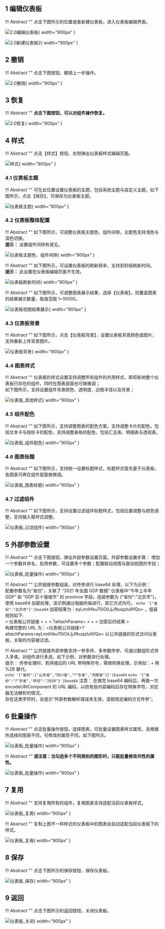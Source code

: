 ## 1 编辑仪表板

!!! Abstract ""
	点击下图所示的位置或者新建仪表板，进入仪表板编辑界面。

![2.0编辑仪表板](../img/dashboard_generation/2.0编辑仪表板.png){ width="900px" }

![2.0新建仪表板2](../img/dashboard_generation/2.0新建仪表板2.png){ width="900px" }

## 2 撤销

!!! Abstract ""
	点击下图按钮，撤销上一步操作。

![2.0撤销](../img/dashboard_generation/2.0撤销.png){ width="900px" }

## 3 恢复

!!! Abstract ""
	**点击下图按钮，可以对组件操作恢复。**

![2.0恢复](../img/dashboard_generation/2.0恢复.png){ width="900px" }

## 4 样式

!!! Abstract ""
	点击【样式】按钮，左侧弹出仪表板样式编辑页面。

![样式](../img/dashboard_generation/2.0仪表板配置.png){ width="900px" }

### 4.1 仪表板主题

!!! Abstract ""
	可在此位置设置仪表板的主题，包括系统主题与自定义主题，如下图所示，点击【保存】，可保存为仪表板主题。
	
![仪表板主题](../img/dashboard_generation/2.0仪表板风格.png){ width="900px" }

### 4.2 仪表板整体配置

!!! Abstract ""
	如下图所示，可调整仪表板主题色、组件间隙，主题色支持浅色与深色切换。  
	**提示：** 设置组件间隙有或无。

![仪表板主题色、组件间隙](../img/dashboard_generation/2.0仪表板整体配置.png){ width="900px" }

!!! Abstract ""
	如下图所示，可设置仪表板的刷新频率，支持到秒级刷新时间。  
	**提示：** 此设置在仪表板编辑页面不生效。

![仪表板刷新时间](../img/dashboard_generation/2.0刷新频率.png){ width="900px" }

!!! Abstract ""
	如下图所示，可调整图表展示结果，选择【仪表板】，则覆盖图表的结果展示数量，取值范围 1~10000。

![仪表板视图结果展示](../img/dashboard_generation/2.0视图结果数量.png){ width="900px" }

### 4.3 仪表板背景
!!! Abstract ""
	如下图所示，点击【仪表板背景】，设置仪表板背景颜色或图片，支持重新上传背景图片。

![仪表板背景](../img/dashboard_generation/2.0仪表板背景.png){ width="900px" }

### 4.4 图表样式

!!! Abstract ""
	仪表板的样式设置支持调整所有组件的共用样式，即将影响整个仪表板已存在的组件，同时在图表层面也可做微调；  
	如下图所示，支持设置组件背景颜色、透明度、边框半径以及背景；

![仪表版_其他样式](../img/dashboard_generation/2.0图表样式.png){ width="900px" }

### 4.5 组件配色

!!! Abstract ""
	如下图所示，支持调整图表的配色方案，支持调整卡片的配色，包括文本卡与指标卡的配色，支持调整表格的配色，包括汇总表、明细表与透视表。

![仪表板_组件配色](../img/dashboard_generation/2.0图表配色.png){ width="900px" }

### 4.6 图表标题

!!! Abstract ""
	如下图所示，支持统一设置标题样式，标题样式首先基于仪表板，各图表可再在组件层面做微调。

![仪表板_图表标题](../img/dashboard_generation/2.0图表标题.png){ width="900px" }

### 4.7 过滤组件
	
!!! Abstract ""
	如下图所示，支持设置过滤组件标题样式，包括位置调整与颜色调整，支持输入框样式调整。

![仪表板_过滤组件](../img/dashboard_generation/2.0查询组件样式.png){ width="900px" }

## 5 外部参数设置

!!! Abstract ""
	点击下图按钮，弹出外部参数设置页面，外部参数设置步骤：
	增加一个参数并命名，启用参数，可设置多个参数；配置联动视图与联动视图的字段；

![仪表板_批量操作](../img/dashboard_generation/外部参数设置.仪表板png.png){ width="900px" }

!!! Abstract ""
	公共链接参数组装，对传参进行 base64 处理，以下为示例：  
	配置参数名为"省份"，关联了 “2021 年全国 GDP 数据” 仪表板中“今年上半年 GDP” 和 “GDP 前十强城市” 的 province 字段，组装参数为 {"省份":"北京市"}，使用 base64 加密处理，该示例通过电脑终端进行，其它方式均可。
	```
	echo '{"省份":"北京市"}'|base64
	```
	加密结果为：eyLnnIHku70iOiLljJfkuqzluIIifQo= ，组装规则如下:  
	< 仪表板公共链接 > + < ?attachParams= > + < 加密后的结果 >  
	构建完整的 URL 为：<仪表板公共链接>?attachParams=eyLnnIHku70iOiLljJfkuqzluIIifQo=
	以公共链接的形式访问仪表板，关联的内容被过滤。  

!!! Abstract ""
	公共链接外部参数支持一参多传、多参数传参，可通过数组形式传入多值，对组件进行多选，如下示例，对参数进行处理。   
	提示： 传参处理时，若拼接后的 URL 带特殊符号，需做转换处理，示例如：+ 用 %2B 替代。  
	```
	echo '{"省份":["山东省","四川省","广东省","河南省"]}'|base64
	```
	```
	echo '{"省份":"广东省","年份":"2020"}'|base64
	```
	注意： 在做完 base64 编码后，再做一次 encodeURIComponent 的 URL 编码，以防有些内容编码后存在特殊字符，浏览器无法解析的情况。  
	存在这类字符时，会提示”外部参数解析错误未生效，请按规定编码方式传参“。

## 6 批量操作

!!! Abstract ""
	点击批量操作按钮，选择图表，可批量设置图表样式属性，且根据所选择的图表不同，可修改的属性不同，如下图所示。

![仪表板_批量操作](../img/dashboard_generation/2.0批量操作.png){ width="900px" }

!!! Abstract ""
	**请注意：当勾选多个不同类别的图形时，只能批量修改共性的属性。**

![仪表板_批量操作](../img/dashboard_generation/2.0批量样式调整.png){ width="900px" }

## 7 复用

!!! Abstract ""
	支持复用所有的组件，复用图表支持适配当前仪表板样式。

![仪表板_复用](../img/dashboard_generation/2.0复用.png){ width="900px" }

!!! Abstract ""
	复制上图不一样样式的仪表板中的图表会自动适配当前仪表板下的样式。

![仪表板_复用](../img/dashboard_generation/2.0进行复用.png){ width="900px" }

## 8 保存

!!! Abstract ""
	点击下图所示的保存按钮，保存仪表板。

![仪表板_保存](../img/dashboard_generation/2.0保存.png){ width="900px" }

## 9 返回

!!! Abstract ""
	点击下图所示的返回按钮，关闭仪表板。

![仪表板_关闭](../img/dashboard_generation/2.0返回.png){ width="900px" }



